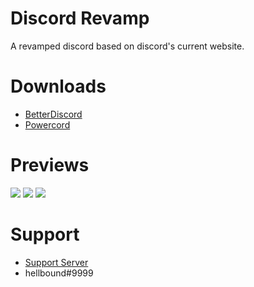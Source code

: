 # Discord Revamp
A revamped discord based on discord's current website.

# Downloads
- [BetterDiscord](https://betterdiscord.net/ghdl?id=3316)
- [Powercord](https://github.com/hellbound1337/discord-revamp/blob/master/Discord%20Revamp.zip?raw=true)

# Previews
<img src="https://i.imgur.com/9OccKsz.png"/>
<img src="https://i.imgur.com/ZLKVQY6.png"/>
<img src="https://i.imgur.com/ZxIFZPb.png"/>

# Support 
- [Support Server](https://discord.gg/pCc7q4Z)
- hellbound#9999 

